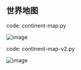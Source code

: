 ## 世界地图
code: continent-map.py  

![image](https://github.com/pengsihua2023/Geography/assets/131550223/ec62fbc4-6e4c-4a61-bd3b-17536ee92759)  

code: continent-map-v2.py  

![image](https://github.com/pengsihua2023/Geography/assets/131550223/d001d625-5e9e-4446-bc06-0124329966ad)  
